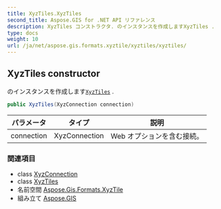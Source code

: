 ```yaml
---
title: XyzTiles.XyzTiles
second_title: Aspose.GIS for .NET API リファレンス
description: XyzTiles コンストラクタ. のインスタンスを作成しますXyzTiles .
type: docs
weight: 10
url: /ja/net/aspose.gis.formats.xyztile/xyztiles/xyztiles/
---
```

## XyzTiles constructor

のインスタンスを作成します[`XyzTiles`](../) .

```csharp
public XyzTiles(XyzConnection connection)
```

| パラメータ | タイプ | 説明 |
| --- | --- | --- |
| connection | XyzConnection | Web オプションを含む接続。 |

### 関連項目

* class [XyzConnection](../../xyzconnection/)
* class [XyzTiles](../)
* 名前空間 [Aspose.Gis.Formats.XyzTile](../../xyztiles/)
* 組み立て [Aspose.GIS](../../../)


